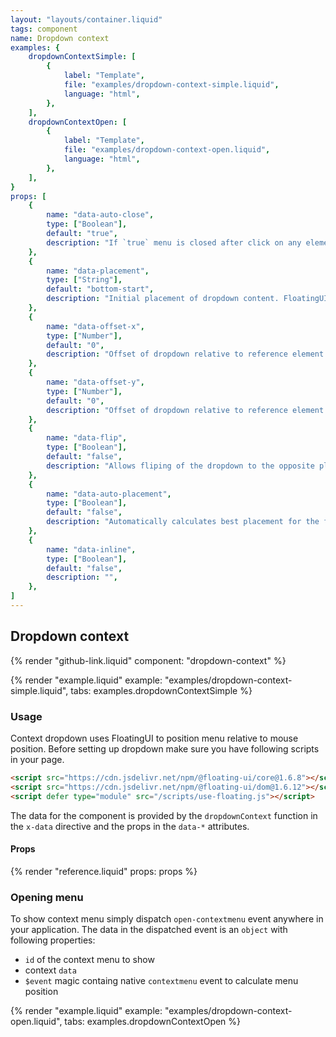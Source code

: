 ```yaml
---
layout: "layouts/container.liquid"
tags: component
name: Dropdown context
examples: {
    dropdownContextSimple: [
        {
            label: "Template",
            file: "examples/dropdown-context-simple.liquid",
            language: "html",
        },
    ],
    dropdownContextOpen: [
        {
            label: "Template",
            file: "examples/dropdown-context-open.liquid",
            language: "html",
        },
    ],
}
props: [
    {
        name: "data-auto-close",
        type: ["Boolean"],
        default: "true",
        description: "If `true` menu is closed after click on any element inside.",
    },
    {
        name: "data-placement",
        type: ["String"],
        default: "bottom-start",
        description: "Initial placement of dropdown content. FloatingUI option, see [documentation](https://floating-ui.com/docs/computePosition#placement) for examples and usage.",
    },
    {
        name: "data-offset-x",
        type: ["Number"],
        default: "0",
        description: "Offset of dropdown relative to reference element. FloatingUI option, see [documentation](https://floating-ui.com/docs/offset) for examples and usage.",
    },
    {
        name: "data-offset-y",
        type: ["Number"],
        default: "0",
        description: "Offset of dropdown relative to reference element. FloatingUI option, see [documentation](https://floating-ui.com/docs/offset) for examples and usage.",
    },
    {
        name: "data-flip",
        type: ["Boolean"],
        default: "false",
        description: "Allows fliping of the dropdown to the opposite placement if outside of current view. FloatingUI option, see [documentation](https://floating-ui.com/docs/flip) for examples and usage.",
    },
    {
        name: "data-auto-placement",
        type: ["Boolean"],
        default: "false",
        description: "Automatically calculates best placement for the floating element. FloatingUI option, see [documentation](https://floating-ui.com/docs/autoPlacement) for examples and usage.",
    },
    {
        name: "data-inline",
        type: ["Boolean"],
        default: "false",
        description: "",
    },
]
---
```

## Dropdown context

{% render "github-link.liquid" component: "dropdown-context" %}

{% render "example.liquid" example: "examples/dropdown-context-simple.liquid", tabs: examples.dropdownContextSimple %}

### Usage

Context dropdown uses FloatingUI to position menu relative to mouse position. Before setting up dropdown make sure you have following scripts in your page.

```html
<script src="https://cdn.jsdelivr.net/npm/@floating-ui/core@1.6.8"></script>
<script src="https://cdn.jsdelivr.net/npm/@floating-ui/dom@1.6.12"></script>
<script defer type="module" src="/scripts/use-floating.js"></script>
```

The data for the component is provided by the `dropdownContext` function in the `x-data` directive and the props in the `data-*` attributes.

#### Props

{% render "reference.liquid" props: props %}

### Opening menu

To show context menu simply dispatch `open-contextmenu` event anywhere in your application. The data in the dispatched event is an `object` with following properties:
- `id` of the context menu to show
- context `data`
- `$event` magic containg native `contextmenu` event to calculate menu position

{% render "example.liquid" example: "examples/dropdown-context-open.liquid", tabs: examples.dropdownContextOpen %}
